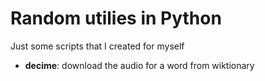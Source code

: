 # Random utilies in Python

Just some scripts that I created for myself

- **decime**: download the audio for a word from wiktionary
